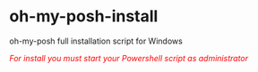 # oh-my-posh-install
oh-my-posh full installation script for Windows

<span style="color:red">*For install you must start your Powershell script as administrator*</span>
